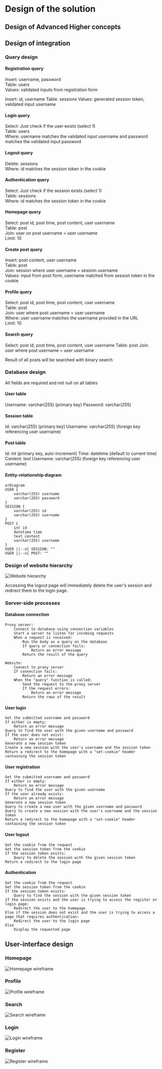 # Design of the solution

## Design of Advanced Higher concepts

## Design of integration

### Query design

#### Registration query

Insert: username, password  
Table: users  
Values: validated inputs from registration form

Insert: id, username
Table: sessions
Values: generated session token, validated input username

#### Login query

Select: Just check if the user exists (select 1)  
Table: users  
Where: username matches the validated input username and password matches the validated input password

#### Logout query

Delete: sessions  
Where: id matches the session token in the cookie

#### Authentication query

Select: Just check if the session exists (select 1)  
Table: sessions  
Where: id matches the session token in the cookie

#### Homepage query

Select: post id, post time, post content, user username  
Table: post  
Join: user on post username = user username  
Limit: 10

#### Create post query

Insert: post content, user username  
Table: post  
Join: session where user username = session username  
Values: input from post form, username matched from session token in the cookie

#### Profile query

Select: post id, post time, post content, user username  
Table: post  
Join: user where post username = user username  
Where: user username matches the username provided in the URL  
Limit: 10

#### Search query

Select: post id, post time, post content, user username
Table: post
Join: user where post username = user username

Result of all posts will be searched with binary search

### Database design

All fields are required and not null on all tables

#### User table

Username: varchar(255) (primary key)
Password: varchar(255)

#### Session table

Id: varchar(255) (primary key)
Username: varchar(255) (foreign key referencing user username)

#### Post table

Id: int (primary key, auto-increment)
Time: datetime (default to current time)
Content: text
Username: varchar(255) (foreign key referencing user username)

#### Entity-relationship diagram

```mermaid
erDiagram
USER {
	varchar(255) username
	varchar(255) password
}
SESSION {
	varchar(255) id
	varchar(255) username
}
POST {
	int id
	datetime time
	text content
	varchar(255) username
}
USER ||--o{ SESSION: ""
USER ||--o{ POST: ""
```

### Design of website hierarchy

![Website hierarchy](hierarchy.png)

Accessing the logout page will immediately delete the user's session and redirect them to the login page.

### Server-side processes

#### Database connection

```
Proxy server:
	Connect to database using connection variables
	Start a server to listen for incoming requests
	When a request is received:
		Run the body as a query on the database
		If query or connection fails:
			Return an error message
		Return the result of the query

Website:
	Connect to proxy server
	If connection fails:
		Return an error message
	When the "query" function is called:
		Send the request to the proxy server
		If the request errors:
			Return an error message
		Return the rows of the result
```

#### User login

```
Get the submitted username and password
If either is empty:
	Return an error message
Query to find the user with the given username and password
If the user does not exist:
	Return an error message
Generate a new session token
Create a new session with the user's username and the session token
Return a redirect to the homepage with a "set-cookie" header containing the session token
```

#### User registration

```
Get the submitted username and password
If either is empty:
	Return an error message
Query to find the user with the given username
If the user already exists:
	Return an error message
Generate a new session token
Query to create a new user with the given username and password
Query to create a new session with the user's username and the session token
Return a redirect to the homepage with a "set-cookie" header containing the session token
```

#### User logout

```
Get the cookie from the request
Get the session token from the cookie
If the session token exists:
	Query to delete the session with the given session token
Return a redirect to the login page
```

#### Authentication

```
Get the cookie from the request
Get the session token from the cookie
If the session token exists:
	Query to find the session with the given session token
If the session exists and the user is trying to access the register or login page:
	Redirect the user to the homepage
Else if the session does not exist and the user is trying to access a page that requires authentication:
	Redirect the user to the login page
Else
	Display the requested page
```

## User-interface design

### Homepage

![Homepage wireframe](Homepage.png)

### Profile

![Profile wireframe](Profile.png)

### Search

![Search wireframe](Search.png)

### Login

![Login wireframe](Login.png)

### Register

![Register wireframe](Register.png)
